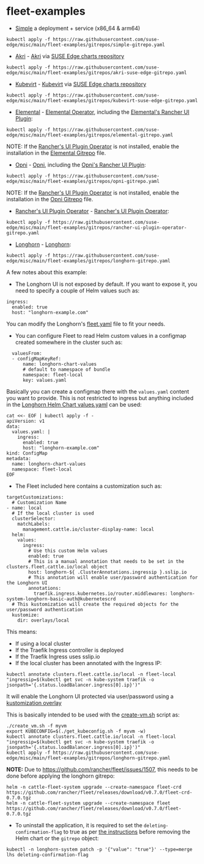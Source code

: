 # fleet-examples

* [Simple](./fleets/simple) a deployment + service (x86_64 & arm64)

```
kubectl apply -f https://raw.githubusercontent.com/suse-edge/misc/main/fleet-examples/gitrepos/simple-gitrepo.yaml
```

* [Akri](./fleets/akri) - [Akri](https://github.com/project-akri/akri) via [SUSE Edge charts repository](https://suse-edge.github.io/charts/)

```
kubectl apply -f https://raw.githubusercontent.com/suse-edge/misc/main/fleet-examples/gitrepos/akri-suse-edge-gitrepo.yaml
```

* [Kubevirt](./fleets/kubevirt) - [Kubevirt](https://github.com/kubevirt/kubevirt) via [SUSE Edge charts repository](https://suse-edge.github.io/charts/)

```
kubectl apply -f https://raw.githubusercontent.com/suse-edge/misc/main/fleet-examples/gitrepos/kubevirt-suse-edge-gitrepo.yaml
```

* [Elemental](./fleets/elemental) - [Elemental Operator](https://github.com/rancher/elemental-operator), including the [Elemental's Rancher UI Plugin](https://github.com/rancher/ui-plugin-charts/):

```
kubectl apply -f https://raw.githubusercontent.com/suse-edge/misc/main/fleet-examples/gitrepos/elemental-gitrepo.yaml
```

NOTE: If the [Rancher's UI Plugin Operator](https://github.com/rancher/ui-plugin-operator) is not installed, enable the installation in the [Elemental Gitrepo](./gitrepos/elemental-gitrepo.yaml) file.

* [Opni](./fleets/opni) - [Opni](https://github.com/rancher/opni), including the [Opni's Rancher UI Plugin](https://github.com/rancher/opni-ui/):

```
kubectl apply -f https://raw.githubusercontent.com/suse-edge/misc/main/fleet-examples/gitrepos/opni-gitrepo.yaml
```

NOTE: If the [Rancher's UI Plugin Operator](https://github.com/rancher/ui-plugin-operator) is not installed, enable the installation in the [Opni Gitrepo](./gitrepos/opni-gitrepo.yaml) file.

* [Rancher's UI Plugin Operator](./fleets/rancher-ui-plugin-operator) - [Rancher's UI Plugin Operator](https://github.com/rancher/ui-plugin-operator):

```
kubectl apply -f https://raw.githubusercontent.com/suse-edge/misc/main/fleet-examples/gitrepos/rancher-ui-plugin-operator-gitrepo.yaml
```

* [Longhorn](./fleets/longhorn) - [Longhorn](https://longhorn.io/):

```
kubectl apply -f https://raw.githubusercontent.com/suse-edge/misc/main/fleet-examples/gitrepos/longhorn-gitrepo.yaml
```

A few notes about this example:

* The Longhorn UI is not exposed by default. If you want to expose it, you need to specify a couple of Helm values such as:

```
ingress:
  enabled: true
  host: "longhorn-example.com"
```

You can modify the Longhorn's [fleet.yaml](./fleets/longhorn/fleet.yaml) file to fit your needs.

* You can configure Fleet to read Helm custom values in a configmap created somewhere in the cluster such as:

```
  valuesFrom:
  - configMapKeyRef:
      name: longhorn-chart-values
      # default to namespace of bundle
      namespace: fleet-local
      key: values.yaml
```

Basically you can create a configmap there with the `values.yaml` content you want to provide. This is not restricted to ingress but anything included in the [Longhorn Helm Chart values.yaml](https://github.com/longhorn/longhorn/blob/master/chart/values.yaml) can be used:

```
cat <<- EOF | kubectl apply -f -
apiVersion: v1
data:
  values.yaml: |
    ingress:
      enabled: true
      host: "longhorn-example.com"
kind: ConfigMap
metadata:
  name: longhorn-chart-values
  namespace: fleet-local
EOF
```

* The Fleet included here contains a customization such as:

```
targetCustomizations:
  # Customization Name
- name: local
  # If the local cluster is used
  clusterSelector:
    matchLabels:
      management.cattle.io/cluster-display-name: local
  helm:
    values:
      ingress:
        # Use this custom Helm values
        enabled: true
        # This is a manual annotation that needs to be set in the clusters.fleet.cattle.io/local object
        host: longhorn-${ .ClusterAnnotations.ingressip }.sslip.io
        # This annotation will enable user/password authentication for the Longhorn UI
        annotations:
          traefik.ingress.kubernetes.io/router.middlewares: longhorn-system-longhorn-basic-auth@kubernetescrd
  # This kustomization will create the required objects for the user/password authentication
  kustomize:
    dir: overlays/local
```

This means:
  * If using a local cluster
  * If the Traefik Ingress controller is deployed
  * If the Traefik Ingress uses sslip.io
  * If the local cluster has been annotated with the Ingress IP:

`kubectl annotate clusters.fleet.cattle.io/local -n fleet-local  "ingressip=$(kubectl get svc -n kube-system traefik -o jsonpath='{.status.loadBalancer.ingress[0].ip}')"`

It will enable the Longhorn UI protected via user/password using a [kustomization overlay](./fleets/longhorn/longhorn/overlays/kustomization.yaml)

This is basically intended to be used with the [create-vm.sh](../slemicro/create_vm.sh) script as:

```
./create_vm.sh -f myvm
export KUBECONFIG=$(./get_kubeconfig.sh -f myvm -w)
kubectl annotate clusters.fleet.cattle.io/local -n fleet-local "ingressip=$(kubectl get svc -n kube-system traefik -o jsonpath='{.status.loadBalancer.ingress[0].ip}')"
kubectl apply -f https://raw.githubusercontent.com/suse-edge/misc/main/fleet-examples/gitrepos/longhorn-gitrepo.yaml
```

**NOTE:** Due to https://github.com/rancher/fleet/issues/1507, this needs to be done before applying the longhorn gitrepo:

```
helm -n cattle-fleet-system upgrade --create-namespace fleet-crd https://github.com/rancher/fleet/releases/download/v0.7.0/fleet-crd-0.7.0.tgz
helm -n cattle-fleet-system upgrade --create-namespace fleet https://github.com/rancher/fleet/releases/download/v0.7.0/fleet-0.7.0.tgz
```

* To uninstall the application, it is required to set the `deleting-confirmation-flag` to true as per [the instructions](https://longhorn.io/docs/1.4.2/deploy/uninstall/#prerequisite) before removing the Helm chart or the `gitrepo` object:

```
kubectl -n longhorn-system patch -p '{"value": "true"}' --type=merge lhs deleting-confirmation-flag
```